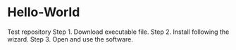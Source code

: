 # Hello-World
Test repository
Step 1. Download executable file.
Step 2. Install following the wizard.
Step 3. Open and use the software.
